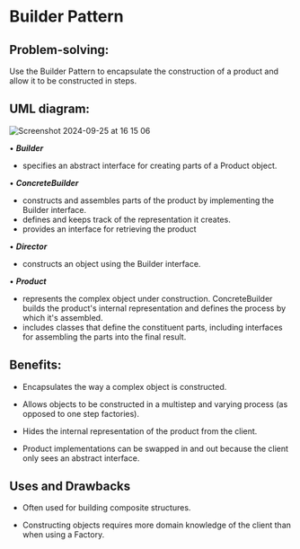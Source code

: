 # Builder Pattern
## Problem-solving:
Use the Builder Pattern to encapsulate the construction of a product and allow it to be constructed in steps.

## UML diagram:
![Screenshot 2024-09-25 at 16 15 06](https://github.com/user-attachments/assets/b8856ec3-412c-42e4-a22a-f0cc34781560)

• **_Builder_**
- specifies an abstract interface for creating parts of a Product object.

• **_ConcreteBuilder_**
- constructs and assembles parts of the product by implementing the Builder interface.
- defines and keeps track of the representation it creates.
- provides an interface for retrieving the product
  
• **_Director_**
- constructs an object using the Builder interface.
  
• **_Product_**
- represents the complex object under construction. ConcreteBuilder builds the product's internal representation and defines the process by which it's assembled.
- includes classes that define the constituent parts, including interfaces for assembling the parts into the final result.

## Benefits:
- Encapsulates the way a complex object is constructed.

- Allows objects to be constructed in a multistep and varying process (as opposed to one step factories).

- Hides the internal representation of the product from the client.

- Product implementations can be swapped in and out because the client only sees an abstract interface.

## Uses and Drawbacks
- Often used for building composite structures.

- Constructing objects requires more domain knowledge of the client than when using a Factory.
